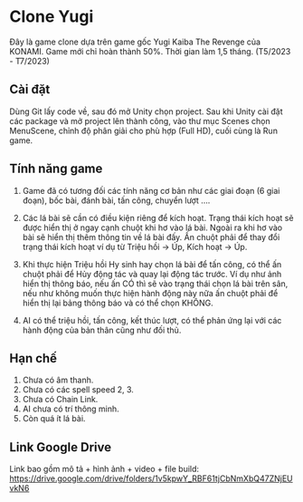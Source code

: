 # Clone Yugi

Đây là game clone dựa trên game gốc Yugi Kaiba The Revenge của KONAMI. Game mới chỉ hoàn thành 50%. Thời gian làm 1,5 tháng. (T5/2023 - T7/2023)

## Cài đặt

Dùng Git lấy code về, sau đó mở Unity chọn project. Sau khi Unity cài đặt các package và mở project lên thành công, vào thư mục Scenes chọn MenuScene, chỉnh độ phân giải cho phù hợp (Full HD), cuối cùng là Run game.

## Tính năng game

1.	Game đã có tương đối các tính năng cơ bản như các giai đoạn (6 giai đoạn), bốc bài, đánh bài, tấn công, chuyển lượt ….
 
2.	Các lá bài sẽ cần có điều kiện riêng để kích hoạt. Trạng thái kích hoạt sẽ được hiển thị ở ngay cạnh chuột khi hơ vào lá bài. Ngoài ra khi hơ vào bài sẽ hiển thị thêm thông tin về lá bài đấy. Ấn chuột phải để thay đổi trạng thái kích hoạt ví dụ từ Triệu hồi -> Úp, Kích hoạt -> Úp.

3.	Khi thực hiện Triệu hồi Hy sinh hay chọn lá bài để tấn công, có thể ấn chuột phải để Hủy động tác và quay lại động tác trước. Ví dụ như ảnh hiển thị thông báo, nếu ấn CÓ thì sẽ vào trạng thái chọn lá bài trên sân, nếu như không muốn thực hiện hành động này nữa ấn chuột phải để hiển thị lại bảng thông báo và có thể chọn KHÔNG.
 
4.	AI có thể triệu hồi, tấn công, kết thúc lượt, có thể phản ứng lại với các hành động của bản thân cũng như đối thủ.

## Hạn chế

1.	Chưa có âm thanh.
2.	Chưa có các spell speed 2, 3.
3.	Chưa có Chain Link.
4.	AI chưa có trí thông minh.
5.	Còn quá ít lá bài.

## Link Google Drive

Link bao gồm mô tả + hình ảnh + video + file build: https://drive.google.com/drive/folders/1v5kpwY_RBF61tjCbNmXbQ47ZNjEUvkN6
